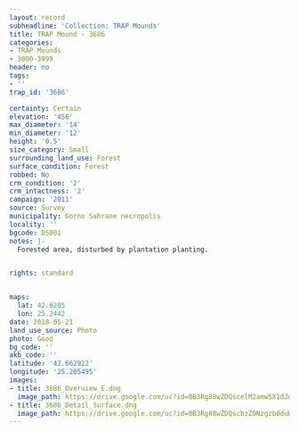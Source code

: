 ```yaml
---
layout: record
subheadline: 'Collection: TRAP Mounds'
title: TRAP Mound - 3686
categories:
- TRAP Mounds
- 3000-3999
header: no
tags:
- ''
trap_id: '3686'

certainty: Certain
elevation: '456'
max_diameter: '14'
min_diameter: '12'
height: '0.5'
size_category: Small
surrounding_land_use: Forest
surface_condition: Forest
robbed: No
crm_condition: '2'
crm_intactness: '2'
campaign: '2011'
source: Survey
municipality: Gorno Sahrane necropolis
locality: ''
bgcode: DS001
notes: |-
  Forested area, disturbed by plantation planting.


rights: standard


maps:
  lat: 42.6285
  lon: 25.2442
date: 2018-05-21
land_use_source: Photo
photo: Good
bg_code: ''
akb_code: ''
latitude: '42.662922'
longitude: '25.205495'
images:
- title: 3686_Overview_E.dng
  image_path: https://drive.google.com/uc?id=0B3Rg88wZDQscelM2amw5X1dJeEE
- title: 3686_Detail_Surface.dng
  image_path: https://drive.google.com/uc?id=0B3Rg88wZDQscbzZONzgzb0duWTQ
---
```

